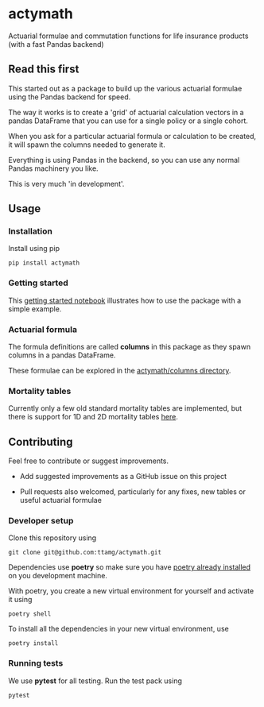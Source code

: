 # actymath

Actuarial formulae and commutation functions for life insurance products (with a fast Pandas backend)

## Read this first

This started out as a package to build up the various actuarial formulae using the Pandas backend for speed.

The way it works is to create a 'grid' of actuarial calculation vectors in a pandas DataFrame that you can use for a single policy or a single cohort.

When you ask for a particular actuarial formula or calculation to be created, it will spawn the columns needed to generate it.

Everything is using Pandas in the backend, so you can use any normal Pandas machinery you like.

This is very much 'in development'.

## Usage

### Installation

Install using pip

    pip install actymath

### Getting started

This [getting started notebook](notebooks/01_getting_started.ipynb) illustrates how to use the package with a simple example.

### Actuarial formula

The formula definitions are called **columns** in this package as they spawn columns in a pandas DataFrame.

These formulae can be explored in the [actymath/columns directory](https://github.com/ttamg/actymath/tree/main/actymath/columns).

### Mortality tables

Currently only a few old standard mortality tables are implemented, but there is support for 1D and 2D mortality tables [here](https://github.com/ttamg/actymath/blob/main/actymath/tables.py).

## Contributing

Feel free to contribute or suggest improvements.

- Add suggested improvements as a GitHub issue on this project

- Pull requests also welcomed, particularly for any fixes, new tables or useful actuarial formulae

### Developer setup

Clone this repository using

    git clone git@github.com:ttamg/actymath.git

Dependencies use **poetry** so make sure you have [poetry already installed](https://python-poetry.org/docs/) on you development machine.

With poetry, you create a new virtual environment for yourself and activate it using

    poetry shell

To install all the dependencies in your new virtual environment, use

    poetry install

### Running tests

We use **pytest** for all testing. Run the test pack using

    pytest
